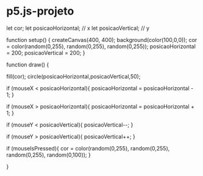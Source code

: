 # p5.js-projeto
let cor;
let posicaoHorizontal; // x
let posicaoVertical; // y

function setup() {
  createCanvas(400, 400);
   background(color(100,0,0));
  cor = color(random(0,255), random(0,255), random(0,255));
  posicaoHorizontal = 200;
  posicaoVertical = 200;
}


function draw() {
  
  fill(cor);
  circle(posicaoHorizontal,posicaoVertical,50);
 
  
  
  if (mouseX < posicaoHorizontal){
    posicaoHorizontal =  posicaoHorizontal - 1;
  }
  
  if (mouseX > posicaoHorizontal){
    posicaoHorizontal =  posicaoHorizontal + 1;
  }
  
  if (mouseY < posicaoVertical){
    posicaoVertical--;
  }
    
  if (mouseY > posicaoVertical){
    posicaoVertical++;
  }
  
  if (mouseIsPressed){
    cor = color(random(0,255), random(0,255), random(0,255), random(0,100));
  }
    
}
